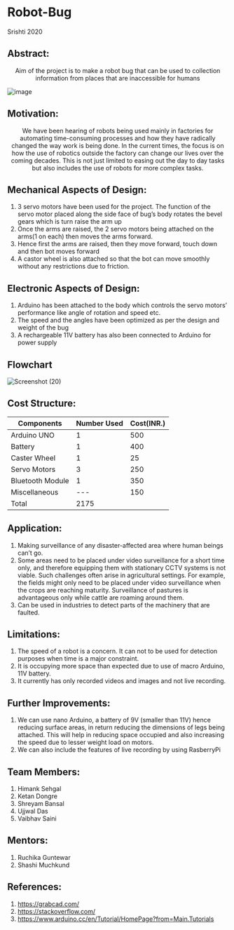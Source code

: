 # Robot-Bug
Srishti 2020
## Abstract:<br/>
<p align="center">
Aim of the project is to make a robot bug that can be used to collection information from places that are inaccessible for humans<br/>

![image](https://user-images.githubusercontent.com/55125159/88085295-47a00a80-cba3-11ea-95ea-f0bd5559e5a1.jpg)

 
## Motivation:<br/>
<p align="center">
We have been hearing of robots being used mainly in factories for automating time-consuming processes and how they have radically changed the way work is being done. In the current times, the focus is on how the use of robotics outside the factory can change our lives over the coming decades. This is not just limited to easing out the day to day tasks but also includes the use of robots for more complex tasks. 

## Mechanical Aspects of Design:
1)	3 servo motors have been used for the project. The function of the servo motor placed along the side face of bug’s body rotates the bevel gears which is turn raise the arm up
2)	Once the arms are raised, the 2 servo motors being attached on the arms(1 on each) then moves the arms forward. 
3)	Hence first the arms are raised, then they move forward, touch down and then bot moves forward
4)	A castor wheel is also attached so that the bot can move smoothly without any restrictions due to friction. 


## Electronic Aspects of Design:
1)	Arduino has been attached to the body which controls the servo motors’ performance like angle of rotation and speed etc.
2)	The speed and the angles have been optimized as per the design and weight of the bug
3)	A rechargeable 11V battery has also been connected to Arduino for power supply

## Flowchart
![Screenshot (20)](https://user-images.githubusercontent.com/55125159/88693423-e46f2480-d11c-11ea-87b7-0cd2659561b9.png)


## Cost Structure:
|Components    |Number Used|Cost(INR.) |
|---           |---	   |---        |
|Arduino UNO   |1          |500        |
|Battery       |1          |400        |
|Caster Wheel  |1          |25         |
|Servo Motors|3 |250  |
|Bluetooth Module |1   |350   |
|Miscellaneous   |---|150 |
|Total |2175|
	
                                                            

## Application:

1)	Making surveillance of any disaster-affected area where human beings can’t go.
2)	Some areas need to be placed under video surveillance for a short time only, and therefore equipping them with stationary CCTV systems is not viable. Such challenges often arise in agricultural settings. For example, the fields might only need to be placed under video surveillance when the crops are reaching maturity. Surveillance of pastures is advantageous only while cattle are roaming around them. 
3)	Can be used in industries to detect parts of the machinery that are faulted. 

## Limitations:
1)	The speed of a robot is a concern. It can not to be used for detection purposes when time is a major constraint.
2)	It is occupying more space than expected due to use of macro Arduino, 11V battery.
3)	It currently has only recorded videos and images and not live recording.

## Further Improvements:
1)	We can use nano Arduino, a battery of 9V (smaller than 11V) hence reducing surface areas, in return reducing the dimensions of legs being attached. This will help in reducing space occupied and also increasing the speed due to lesser weight load on motors.
2)	We can also include the features of live recording by using RasberryPi



## Team Members:
1)	Himank Sehgal
2)	Ketan Dongre
3)	Shreyam Bansal
4)	Ujjwal Das
5)	Vaibhav Saini



## Mentors:
1)	Ruchika Guntewar
2)	Shashi Muchkund


## References:
1) https://grabcad.com/  <br/>
2) https://stackoverflow.com/   <br/>
3) https://www.arduino.cc/en/Tutorial/HomePage?from=Main.Tutorials
</p>
